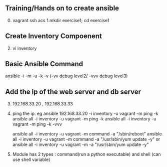 ## Training/Hands on to create ansible

0. vagrant ssh acs
1.mkdir exercise1; cd exercise1

## Create Inventory Compoenent
2. vi inventory

## Basic Ansible Command ##
ansible <system> 
-i <inventoryFile>
-m <module>
-u <username>
-k <password prompt>
-v (-vv debug level2/ -vvv debug level3)

## Add the ip of the web server and db server
3. 192.168.33.20 , 192.168.33.33
4. ping the ip. 
eg ansible 192.168.33.20 -i inventory -u vagrant -m ping -k
   ansible all -i inventory -u vagrant -m ping -k
   ansible all -i inventory -u vagrant -m ping -k -vvv
   
   ansible all -i inventory -u vagrant -m command -a "/sbin/reboot"
   ansible all -i inventory -u vagrant -m command -a "/usr/sbin/yum update -y"
   or
   ansible all -i inventory -u vagrant -m -a "/usr/sbin/yum update -y"


5. Module has 2 types : command(run a python executable) and shell (can use shell variable)

